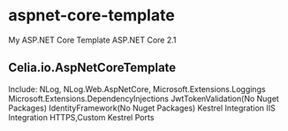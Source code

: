 # aspnet-core-template
My ASP.NET Core Template
ASP.NET Core 2.1

## Celia.io.AspNetCoreTemplate
Include:
    NLog, NLog.Web.AspNetCore,
    Microsoft.Extensions.Loggings
    Microsoft.Extensions.DependencyInjections
    JwtTokenValidation(No Nuget Packages)
    IdentityFramework(No Nuget Packages)
    Kestrel Integration
    IIS Integration
    HTTPS,Custom Kestrel Ports